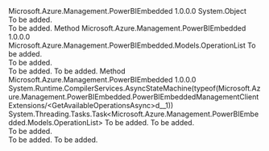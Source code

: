 <Type Name="PowerBIEmbeddedManagementClientExtensions" FullName="Microsoft.Azure.Management.PowerBIEmbedded.PowerBIEmbeddedManagementClientExtensions">
  <TypeSignature Language="C#" Value="public static class PowerBIEmbeddedManagementClientExtensions" />
  <TypeSignature Language="ILAsm" Value=".class public auto ansi abstract sealed beforefieldinit PowerBIEmbeddedManagementClientExtensions extends System.Object" />
  <TypeSignature Language="DocId" Value="T:Microsoft.Azure.Management.PowerBIEmbedded.PowerBIEmbeddedManagementClientExtensions" />
  <TypeSignature Language="VB.NET" Value="Public Module PowerBIEmbeddedManagementClientExtensions" />
  <TypeSignature Language="F#" Value="type PowerBIEmbeddedManagementClientExtensions = class" />
  <AssemblyInfo>
    <AssemblyName>Microsoft.Azure.Management.PowerBIEmbedded</AssemblyName>
    <AssemblyVersion>1.0.0.0</AssemblyVersion>
  </AssemblyInfo>
  <Base>
    <BaseTypeName>System.Object</BaseTypeName>
  </Base>
  <Interfaces />
  <Docs>
    <summary>To be added.</summary>
    <remarks>To be added.</remarks>
  </Docs>
  <Members>
    <Member MemberName="GetAvailableOperations">
      <MemberSignature Language="C#" Value="public static Microsoft.Azure.Management.PowerBIEmbedded.Models.OperationList GetAvailableOperations (this Microsoft.Azure.Management.PowerBIEmbedded.IPowerBIEmbeddedManagementClient operations);" />
      <MemberSignature Language="ILAsm" Value=".method public static hidebysig class Microsoft.Azure.Management.PowerBIEmbedded.Models.OperationList GetAvailableOperations(class Microsoft.Azure.Management.PowerBIEmbedded.IPowerBIEmbeddedManagementClient operations) cil managed" />
      <MemberSignature Language="DocId" Value="M:Microsoft.Azure.Management.PowerBIEmbedded.PowerBIEmbeddedManagementClientExtensions.GetAvailableOperations(Microsoft.Azure.Management.PowerBIEmbedded.IPowerBIEmbeddedManagementClient)" />
      <MemberSignature Language="VB.NET" Value="&lt;Extension()&gt;&#xA;Public Function GetAvailableOperations (operations As IPowerBIEmbeddedManagementClient) As OperationList" />
      <MemberSignature Language="F#" Value="static member GetAvailableOperations : Microsoft.Azure.Management.PowerBIEmbedded.IPowerBIEmbeddedManagementClient -&gt; Microsoft.Azure.Management.PowerBIEmbedded.Models.OperationList" Usage="Microsoft.Azure.Management.PowerBIEmbedded.PowerBIEmbeddedManagementClientExtensions.GetAvailableOperations operations" />
      <MemberType>Method</MemberType>
      <AssemblyInfo>
        <AssemblyName>Microsoft.Azure.Management.PowerBIEmbedded</AssemblyName>
        <AssemblyVersion>1.0.0.0</AssemblyVersion>
      </AssemblyInfo>
      <ReturnValue>
        <ReturnType>Microsoft.Azure.Management.PowerBIEmbedded.Models.OperationList</ReturnType>
      </ReturnValue>
      <Parameters>
        <Parameter Name="operations" Type="Microsoft.Azure.Management.PowerBIEmbedded.IPowerBIEmbeddedManagementClient" RefType="this" />
      </Parameters>
      <Docs>
        <param name="operations">To be added.</param>
        <summary>To be added.</summary>
        <returns>To be added.</returns>
        <remarks>To be added.</remarks>
      </Docs>
    </Member>
    <Member MemberName="GetAvailableOperationsAsync">
      <MemberSignature Language="C#" Value="public static System.Threading.Tasks.Task&lt;Microsoft.Azure.Management.PowerBIEmbedded.Models.OperationList&gt; GetAvailableOperationsAsync (this Microsoft.Azure.Management.PowerBIEmbedded.IPowerBIEmbeddedManagementClient operations, System.Threading.CancellationToken cancellationToken = null);" />
      <MemberSignature Language="ILAsm" Value=".method public static hidebysig class System.Threading.Tasks.Task`1&lt;class Microsoft.Azure.Management.PowerBIEmbedded.Models.OperationList&gt; GetAvailableOperationsAsync(class Microsoft.Azure.Management.PowerBIEmbedded.IPowerBIEmbeddedManagementClient operations, valuetype System.Threading.CancellationToken cancellationToken) cil managed" />
      <MemberSignature Language="DocId" Value="M:Microsoft.Azure.Management.PowerBIEmbedded.PowerBIEmbeddedManagementClientExtensions.GetAvailableOperationsAsync(Microsoft.Azure.Management.PowerBIEmbedded.IPowerBIEmbeddedManagementClient,System.Threading.CancellationToken)" />
      <MemberSignature Language="F#" Value="static member GetAvailableOperationsAsync : Microsoft.Azure.Management.PowerBIEmbedded.IPowerBIEmbeddedManagementClient * System.Threading.CancellationToken -&gt; System.Threading.Tasks.Task&lt;Microsoft.Azure.Management.PowerBIEmbedded.Models.OperationList&gt;" Usage="Microsoft.Azure.Management.PowerBIEmbedded.PowerBIEmbeddedManagementClientExtensions.GetAvailableOperationsAsync (operations, cancellationToken)" />
      <MemberType>Method</MemberType>
      <AssemblyInfo>
        <AssemblyName>Microsoft.Azure.Management.PowerBIEmbedded</AssemblyName>
        <AssemblyVersion>1.0.0.0</AssemblyVersion>
      </AssemblyInfo>
      <Attributes>
        <Attribute>
          <AttributeName>System.Runtime.CompilerServices.AsyncStateMachine(typeof(Microsoft.Azure.Management.PowerBIEmbedded.PowerBIEmbeddedManagementClientExtensions/&lt;GetAvailableOperationsAsync&gt;d__1))</AttributeName>
        </Attribute>
      </Attributes>
      <ReturnValue>
        <ReturnType>System.Threading.Tasks.Task&lt;Microsoft.Azure.Management.PowerBIEmbedded.Models.OperationList&gt;</ReturnType>
      </ReturnValue>
      <Parameters>
        <Parameter Name="operations" Type="Microsoft.Azure.Management.PowerBIEmbedded.IPowerBIEmbeddedManagementClient" RefType="this" />
        <Parameter Name="cancellationToken" Type="System.Threading.CancellationToken" />
      </Parameters>
      <Docs>
        <param name="operations">To be added.</param>
        <param name="cancellationToken">To be added.</param>
        <summary>To be added.</summary>
        <returns>To be added.</returns>
        <remarks>To be added.</remarks>
      </Docs>
    </Member>
  </Members>
</Type>